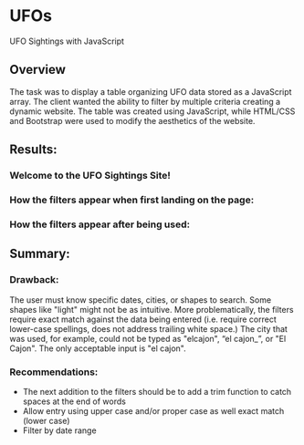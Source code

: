 # UFOs
UFO Sightings with JavaScript

## Overview 
The task was to display a table organizing UFO data stored as a JavaScript array. The client wanted the ability to filter by multiple criteria creating a dynamic website.  The table was created using JavaScript, while HTML/CSS and Bootstrap were used to modify the aesthetics of the website.

## Results:
### Welcome to the UFO Sightings Site!

### How the filters appear when first landing on the page:


### How the filters appear after being used: 


## Summary: 

### Drawback:
The user must know specific dates, cities, or shapes to search. Some shapes like "light" might not be as intuitive. More problematically, the filters require exact match against the data being entered (i.e. require correct lower-case spellings, does not address trailing white space.) The city that was used, for example, could not be typed as "elcajon", “el cajon_”, or "El Cajon".  The only acceptable input is "el cajon".

### Recommendations: 
- The next addition to the filters should be to add a trim function to catch spaces at the end of words
- Allow entry using upper case and/or proper case as well exact match (lower case)
- Filter by date range